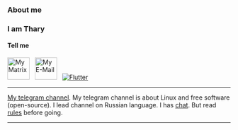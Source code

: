 ### About me
### I am Thary

#### Tell me
<a href="https://matrix.to/#/@thary:inex.rocks"><img src="https://raw.githubusercontent.com/tharyThary/img/main/matrix_logo.png?token=GHSAT0AAAAAABVGIRGO3HW2D5QDB7U3MRMQYU3P25Q" title="My Matrix" height="50" width="50" /></a> &nbsp;
<a href='mailto:thary@tuta.io'><img src="https://github.com/tharyThary/img/blob/main/email.png?raw=true" title="My E-Mail" height="50" width="50" /></a> &nbsp;
[![Flutter](https://img.shields.io/badge/-Telegram-edf1f4?style=for-the-badge&logo=telegram&logoColor=3776ab)](https://t.me/Thary_thary)
<!--[![Flutter](https://img.shields.io/matrix/twim.matrix.org)](https://t.me/Thary_thary)-->


---
[My telegram channel](https://t.me/tharyLinux). My telegram channel is about Linux and free software (open-source). I lead channel on Russian language.
I has [chat](https://t.me/TharyLinuxChat). But read [rules](https://t.me/tharyLinux/472) before going.

---
